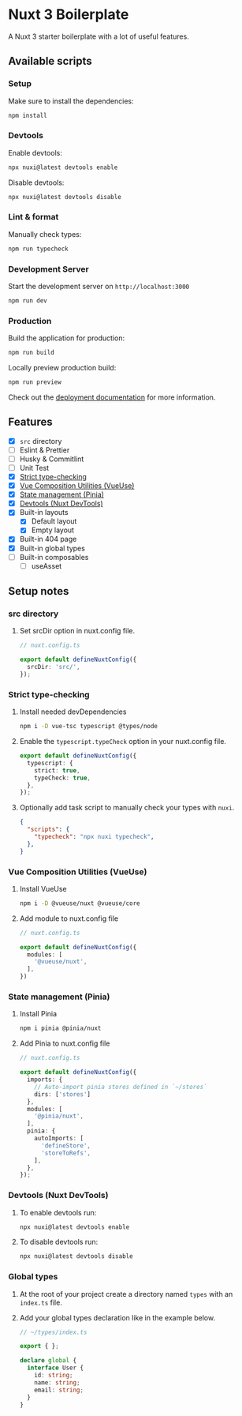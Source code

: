# Nuxt 3 Boilerplate

A Nuxt 3 starter boilerplate with a lot of useful features.

## Available scripts

### Setup

Make sure to install the dependencies:

```bash
npm install
```

### Devtools

Enable devtools:

```bash
npx nuxi@latest devtools enable
```

Disable devtools:

```bash
npx nuxi@latest devtools disable
```

### Lint & format

Manually check types:

```bash
npm run typecheck
```

### Development Server

Start the development server on `http://localhost:3000`

```bash
npm run dev
```

### Production

Build the application for production:

```bash
npm run build
```

Locally preview production build:

```bash
npm run preview
```

Check out the [deployment documentation](https://nuxt.com/docs/getting-started/deployment) for more information.

## Features

- [x] `src` directory
- [ ] Eslint & Prettier
- [ ] Husky & Commitlint
- [ ] Unit Test
- [x] [Strict type-checking](https://nuxt.com/docs/guide/concepts/typescript)
- [x] [Vue Composition Utilities (VueUse)](https://vueuse.org/)
- [x] [State management (Pinia)](https://pinia.vuejs.org/)
- [x] [Devtools (Nuxt DevTools)](https://devtools.nuxtjs.org/)
- [x] Built-in layouts
  - [x] Default layout
  - [x] Empty layout
- [x] Built-in 404 page
- [x] Built-in global types
- [ ] Built-in composables
  - [ ] useAsset

## Setup notes

### src directory

1. Set srcDir option in nuxt.config file.

    ```typescript
    // nuxt.config.ts

    export default defineNuxtConfig({
      srcDir: 'src/',
    });
    ```

### Strict type-checking

1. Install needed devDependencies

    ```bash
    npm i -D vue-tsc typescript @types/node
    ```

2. Enable the `typescript.typeCheck` option in your nuxt.config file.

    ```typescript
    export default defineNuxtConfig({
      typescript: {
        strict: true,
        typeCheck: true,
      },
    });
    ```

3. Optionally add task script to manually check your types with `nuxi`.

    ```json
    {
      "scripts": {
        "typecheck": "npx nuxi typecheck",
      },
    }
    ```

### Vue Composition Utilities (VueUse)

1. Install VueUse

    ```bash
    npm i -D @vueuse/nuxt @vueuse/core
    ```

2. Add module to nuxt.config file

    ```typescript
    // nuxt.config.ts
    
    export default defineNuxtConfig({
      modules: [
        '@vueuse/nuxt',
      ],
    })
    ```

### State management (Pinia)

1. Install Pinia

    ```bash
    npm i pinia @pinia/nuxt
    ```

2. Add Pinia to nuxt.config file 

    ```typescript
    // nuxt.config.ts

    export default defineNuxtConfig({
      imports: {
        // Auto-import pinia stores defined in `~/stores`
        dirs: ['stores']
      },
      modules: [
        '@pinia/nuxt',
      ],
      pinia: {
        autoImports: [
          'defineStore',
          'storeToRefs',
        ],
      },
    });
    ```

### Devtools (Nuxt DevTools)

1. To enable devtools run:

    ```bash
    npx nuxi@latest devtools enable
    ```

2. To disable devtools run:

    ```bash
    npx nuxi@latest devtools disable
    ```

### Global types

1. At the root of your project create a directory named `types` with an `index.ts` file.
2. Add your global types declaration like in the example below.

    ```typescript
    // ~/types/index.ts

    export { };

    declare global {
      interface User {
        id: string;
        name: string;
        email: string;
      }  
    }
    ```
